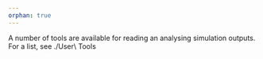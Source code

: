 ```yaml
---
orphan: true
---
```


A number of tools are available for reading an analysing simulation outputs. For a list, see ./User\ Tools